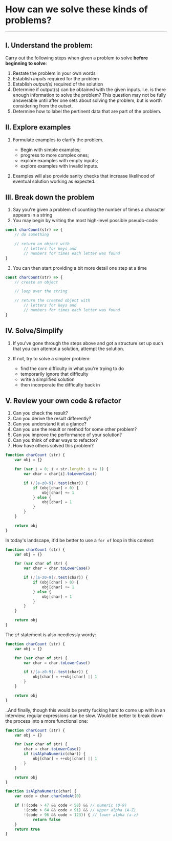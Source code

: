 # How can we solve these kinds of problems?
----------------

## I. Understand the problem:

Carry out the following steps when given a problem to solve **before beginning to solve**:

1. Restate the problem in your own words
2. Establish *inputs* required for the problem
3. Establish *output(s)* required of the solution
4. Determine if output(s) can be obtained with the given inputs. I.e. is there enough information to solve the problem? This question may not be fully answerable until after one sets about solving the problem, but is worth considering from the outset.
5. Determine how to label the pertinent data that are part of the problem.

## II. Explore examples

1. Formulate examples to clarify the problem.
    - Begin with simple examples;
    - progress to more complex ones;
    - explore examples with empty inputs;
    - explore examples with invalid inputs.

2. Examples will also provide sanity checks that increase likelihood of eventual solution working as expected.

## III. Break down the problem

1. Say you're given a problem of counting the number of times a character appears in a string
2. You may begin by writing the most high-level possible pseudo-code:

```javascript
const charCount(str) => {
    // do something

    // return an object with
        // letters for keys and 
        // numbers for times each letter was found
}
```

3. You can then start providing a bit more detail one step at a time

```javascript
const charCount(str) => {
    // create an object

    // loop over the string

    // return the created object with
        // letters for keys and 
        // numbers for times each letter was found
}
```

## IV. Solve/Simplify

1. If you've gone through the steps above and got a structure set up such that you can attempt a solution, attempt the solution.

2. If not, try to solve a simpler problem:
    - find the core difficulty in what you're trying to do
    - temporarily ignore that difficulty
    - write a simplified solution
    - then incorporate the difficulty back in

## V. Review your own code & refactor
1. Can you check the result?
2. Can you derive the result differently?
3. Can you understand it at a glance?
4. Can you use the result or method for some other problem?
5. Can you improve the performance of your solution?
6. Can you think of other ways to refactor?
7. How have others solved this problem?

```javascript
function charCount (str) {
    var obj = {}

    for (var i = 0; i < str.length: i += 1) {
        var char = char[i].toLowerCase()

        if (/[a-z0-9]/.test(char)) {
            if (obj[char] > 0) {
                obj[char] += 1
            } else {
                obj[char] = 1
            }
        }
    }

    return obj
}
```
In today's landscape, it'd be better to use a `for of` loop in this context:

```javascript
function charCount (str) {
    var obj = {}

    for (var char of str) {
        var char = char.toLowerCase()

        if (/[a-z0-9]/.test(char)) {
            if (obj[char] > 0) {
                obj[char] += 1
            } else {
                obj[char] = 1
            }
        }
    }

    return obj
}
```

The `if` statement is also needlessly wordy:

```javascript
function charCount (str) {
    var obj = {}

    for (var char of str) {
        var char = char.toLowerCase()

        if (/[a-z0-9]/.test(char)) {
            obj[char] = ++obj[char] || 1
        }
    }

    return obj
}
```

..And finally, though this would be pretty fucking hard to come up with in an interview, regular expressions can be slow. Would be better to break down the process into a more functional one:

```javascript
function charCount (str) {
    var obj = {}

    for (var char of str) {
        char = char.toLowerCase()
        if (isAlphaNumeric(char)) {
            obj[char] = ++obj[char] || 1
        }
    }

    return obj
}

function isAlphaNumeric(char) {
    var code = char.charCodeAt(0)

    if (!(code > 47 && code < 58) && // numeric (0-9)
        !(code > 64 && code < 91) && // upper alpha (A-Z)
        !(code > 96 && code < 123)) { // lower alpha (a-z)
            return false
    }
    return true
}
```